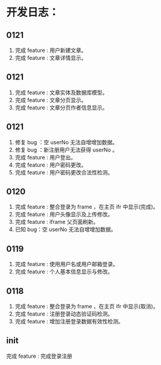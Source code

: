 # 开发日志：

## 0121

1. 完成 feature : 用户新建文章。
2. 完成 feature : 文章详情显示。



## 0121

1. 完成 feature : 文章实体及数据库模型。
2. 完成 feature : 文章分页显示。
3. 完成 feature : 文章分页作者信息显示。



## 0121

1. 修复 bug ：空 userNo 无法自增增加数据。
2. 修复 bug ：新注册用户无法获得 userNo 。
3. 完成 feature : 用户登出。
4. 完成 feature : 用户密码更改。
5. 完成 feature : 用户密码更改合法性检测。



## 0120

1. 完成 feature : 整合登录为 frame ，在主页 ifr 中显示(完成)。
2. 完成 feature : 用户头像显示及上传修改。
3. 完成 feature :  iframe 父页面刷新。
4. 已知 bug：空 userNo 无法自增增加数据。



## 0119

1. 完成 feature : 使用用户名或用户邮箱登录。
2. 完成 feature : 个人基本信息显示与修改。



## 0118

1. 完成 feature : 整合登录为 frame ，在主页 ifr 中显示(取消)。
2. 完成 feature : 注册登录动态验证码检测。
3. 完成 feature : 增加注册登录数据有效性检测。



## init 

完成 feature : 完成登录注册

